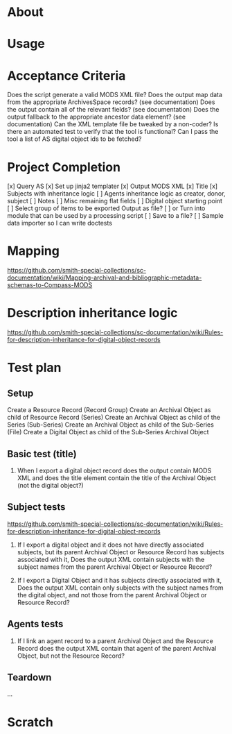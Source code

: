 # About

# Usage

# Acceptance Criteria
Does the script generate a valid MODS XML file?
Does the output map data from the appropriate ArchivesSpace records? (see documentation)
Does the output contain all of the relevant fields? (see documentation)
Does the output fallback to the appropriate ancestor data element? (see documentation)
Can the XML template file be tweaked by a non-coder?
Is there an automated test to verify that the tool is functional?
Can I pass the tool a list of AS digital object ids to be fetched?

# Project Completion
[x] Query AS
[x] Set up jinja2 templater
[x] Output MODS XML
[x] Title
[x] Subjects with inheritance logic
[ ] Agents inheritance logic as creator, donor, subject
[ ] Notes
[ ] Misc remaining flat fields
[ ] Digital object starting point
[ ] Select group of items to be exported Output as file?
[ ] or Turn into module that can be used by a processing script
[ ] Save to a file?
[ ] Sample data importer so I can write doctests

# Mapping
https://github.com/smith-special-collections/sc-documentation/wiki/Mapping-archival-and-bibliographic-metadata-schemas-to-Compass-MODS

# Description inheritance logic
https://github.com/smith-special-collections/sc-documentation/wiki/Rules-for-description-inheritance-for-digital-object-records

# Test plan
## Setup
Create a Resource Record (Record Group)
Create an Archival Object as child of Resource Record (Series)
Create an Archival Object as child of the Series (Sub-Series)
Create an Archival Object as child of the Sub-Series (File)
Create a Digital Object as child of the Sub-Series Archival Object

## Basic test (title)
1. When I export a digital object record does the output contain MODS XML and does the title element contain the title of the Archival Object (not the digital object?)

## Subject tests
https://github.com/smith-special-collections/sc-documentation/wiki/Rules-for-description-inheritance-for-digital-object-records

1. If I export a digital object and it does not have directly associated subjects, but its parent Archival Object or Resource Record has subjects associated with it,
Does the output XML contain subjects with the subject names from the parent Archival Object or Resource Record?

2. If I export a Digital Object and it has subjects directly associated with it,
Does the output XML contain only subjects with the subject names from the digital object, and not those from the parent Archival Object or Resource Record?

## Agents tests

1. If I link an agent record to a parent Archival Object and the Resource Record does the output XML contain that agent of the parent Archival Object, but not the Resource Record?

## Teardown
...

# Scratch
